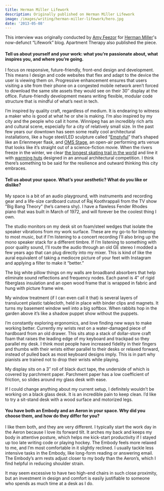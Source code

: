 ```yaml
---
title: Herman Miller Lifework
description: Originally published on Herman Miller Lifework
image: /images/writing/herman-miller-lifework/hero.jpg
date: '2013-05-08'
---
```


<Note>

This interview was originally conducted by [Amy Feezor](https://twitter.com/amyfeezor) for [Herman Miller](https://hermanmiller.com)'s now-defunct &ldquo;Lifework&rdquo; blog. Apartment Therapy also published the piece.

</Note>

<PostImage src="herman-miller-lifework/lifework-wide_3.jpg" size="large" />

#### Tell us about yourself and your work: what you’re passionate about, what inspires you, and where you’re going.

I focus on responsive, future-friendly, front-end design and development. This means I design and code websites that flex and adapt to the device the user is viewing them on. Progressive enhancement ensures that users visiting a site from their phone on a congested mobile network aren’t forced to download the same site assets they would see on their 30″ display at the office. Future-friendly development means writing flexible, modular code structure that is mindful of what’s next in tech.

I’m inspired by quality craft, regardless of medium. It is endearing to witness a maker who is good at what he or she is making. I’m also inspired by my city and the people who call it home. Winnipeg has an incredibly rich arts and cultural scene, especially for a city of relatively small size. In the past few years our downtown has seen some really cool architectural installations, like a huge steel/LED sculpture called “[Emptyful](https://www.winnipegarchitecture.ca/emptyful/)” that’s shaped like an Erlenmeyer flask, and [OMS Stage](https://architizer.com/projects/oms-stage/), an open-air performing arts venue that looks like it’s straight out of a science-fiction movie. When the rivers freeze in the winter, we clear [the longest skating trail in the world](https://www.youtube.com/watch?v=abVtRF5BdxA&feature=emb_title) and line it with [warming huts](http://www.warminghuts.com/) designed in an annual architectural competition. I think there’s something to be said for the resilience and outward thinking this city embraces.

<PostImage src="herman-miller-lifework/lifework-wide_1.jpg" size="large" />

#### Tell us about your space. What’s your aesthetic? What do you like or dislike?

My space is a bit of an audio playground, with instruments and recording gear and a life-size cardboard cutout of Raj Koothrappali from the TV show ”Big Bang Theory” (he’s camera shy). I have a flawless Fender Rhodes piano that was built in March of 1972, and will forever be the coolest thing I own.

The studio monitors on my desk sit on foam/steel wedges that isolate the speaker vibrations from my work surface. These are my go-to for listening to most music, but if I’m listening to a concert recording I’ll also bring up the mono speaker stack for a different timbre. If I’m listening to something with poor quality sound, I’ll route the audio through an old GE stereo I modded a few years ago that can plug directly into my mixer. This is kind of like the aural equivalent of taking a mediocre picture of your feet with Instagram and applying a filter to make it “better.”

The big white pillow things on my walls are broadband absorbers that help eliminate sound reflections and frequency nodes. Each panel is 4″ of rigid fiberglass insulation and an open wood frame that is wrapped in fabric and hung with picture frame wire.

My window treatment (if I can even call it that) is several layers of translucent plastic tablecloth, held in place with binder clips and magnets. It turns my basement window well into a big softbox. When rabbits hop in the garden above it’s like a shadow puppet show without the puppets.

<PostImage src="herman-miller-lifework/lifework-support_2.jpg" size="large" />

I’m constantly exploring ergonomics, and love finding new ways to make working better. Currently my wrists rest on a water-damaged piece of hardboard from an old drawer. This sits atop a stack of dollar-store craft foam that raises the leading edge of my keyboard and trackpad so they parallel my desk. I think most people have increased fidelity in their fingers and thumbs with their wrists either parallel to their desks or relaxed forward, instead of pulled back as most keyboard designs imply. This is in part why pianists are trained not to drop their wrists while playing.

My display sits on a 3″ roll of black duct tape, the underside of which is covered by parchment paper. Parchment paper has a low coefficient of friction, so slides around my glass desk with ease.

<PostImage src="herman-miller-lifework/lifework-support_3.jpg" size="large" />

If I could change anything about my current setup, I definitely wouldn’t be working on a black glass desk. It is an incredible pain to keep clean. I’d like to try a sit-stand desk with a wood surface and motorized legs.

#### You have both an Embody and an Aeron in your space. Why did you choose them, and how do they differ for you?

I like them both, and they are very different. I typically start the work day in the Aeron because I love its forward tilt. It arches my back and keeps my body in attentive posture, which helps me kick-start productivity if I stayed up too late writing code or playing hockey. The Embody feels more relaxed to me, and I’m most comfortable in it slightly reclined. I usually tackle less intensive tasks in the Embody, like long-form reading or answering email. The Embody’s arm rests adjust closer to my body than the Aeron’s, which I find helpful in reducing shoulder strain.

It may seem excessive to have two high-end chairs in such close proximity, but an investment in design and comfort is easily justifiable to someone who spends as much time at a desk as I do.

<PostImage src="herman-miller-lifework/lifework-wide_2.jpg" size="large" />

<PostImage src="herman-miller-lifework/lifework-support_1.jpg" size="large" />
